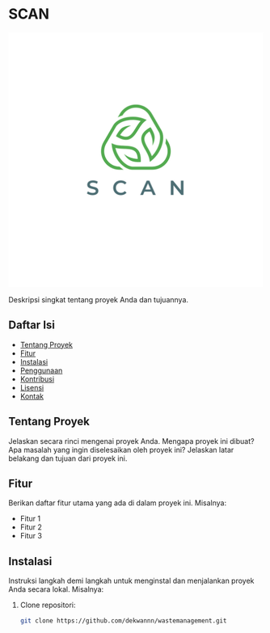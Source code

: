 # SCAN

![SCAN](LOGO_PROJECT_PLAN_SCAN.png)

Deskripsi singkat tentang proyek Anda dan tujuannya.

## Daftar Isi

- [Tentang Proyek](#tentang-proyek)
- [Fitur](#fitur)
- [Instalasi](#instalasi)
- [Penggunaan](#penggunaan)
- [Kontribusi](#kontribusi)
- [Lisensi](#lisensi)
- [Kontak](#kontak)

## Tentang Proyek

Jelaskan secara rinci mengenai proyek Anda. Mengapa proyek ini dibuat? Apa masalah yang ingin diselesaikan oleh proyek ini? Jelaskan latar belakang dan tujuan dari proyek ini.

## Fitur

Berikan daftar fitur utama yang ada di dalam proyek ini. Misalnya:
- Fitur 1
- Fitur 2
- Fitur 3

## Instalasi

Instruksi langkah demi langkah untuk menginstal dan menjalankan proyek Anda secara lokal. Misalnya:

1. Clone repositori:
   ```bash
   git clone https://github.com/dekwannn/wastemanagement.git
